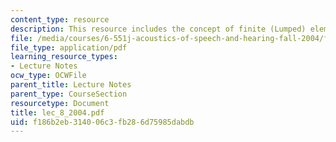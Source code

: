 ```yaml
---
content_type: resource
description: This resource includes the concept of finite (Lumped) elements.
file: /media/courses/6-551j-acoustics-of-speech-and-hearing-fall-2004/f186b2eb314006c3fb286d75985dabdb_lec_8_2004.pdf
file_type: application/pdf
learning_resource_types:
- Lecture Notes
ocw_type: OCWFile
parent_title: Lecture Notes
parent_type: CourseSection
resourcetype: Document
title: lec_8_2004.pdf
uid: f186b2eb-3140-06c3-fb28-6d75985dabdb
---
```

